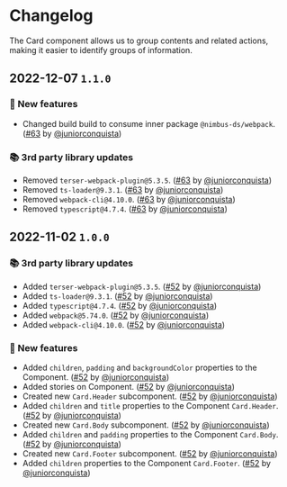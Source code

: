 # Changelog

The Card component allows us to group contents and related actions, making it easier to identify groups of information.

## 2022-12-07 `1.1.0`

### 🎉 New features

- Changed build build to consume inner package `@nimbus-ds/webpack`. ([#63](https://github.com/TiendaNube/nimbus-design-system/pull/63) by [@juniorconquista](https://github.com/juniorconquista))

### 📚 3rd party library updates

- Removed `terser-webpack-plugin@5.3.5`. ([#63](https://github.com/TiendaNube/nimbus-design-system/pull/63) by [@juniorconquista](https://github.com/juniorconquista))
- Removed `ts-loader@9.3.1`. ([#63](https://github.com/TiendaNube/nimbus-design-system/pull/63) by [@juniorconquista](https://github.com/juniorconquista))
- Removed `webpack-cli@4.10.0`. ([#63](https://github.com/TiendaNube/nimbus-design-system/pull/63) by [@juniorconquista](https://github.com/juniorconquista))
- Removed `typescript@4.7.4`. ([#63](https://github.com/TiendaNube/nimbus-design-system/pull/63) by [@juniorconquista](https://github.com/juniorconquista))

## 2022-11-02 `1.0.0`

### 📚 3rd party library updates

- Added `terser-webpack-plugin@5.3.5`. ([#52](https://github.com/TiendaNube/nimbus-design-system/pull/52) by [@juniorconquista](https://github.com/juniorconquista))
- Added `ts-loader@9.3.1`. ([#52](https://github.com/TiendaNube/nimbus-design-system/pull/52) by [@juniorconquista](https://github.com/juniorconquista))
- Added `typescript@4.7.4`. ([#52](https://github.com/TiendaNube/nimbus-design-system/pull/52) by [@juniorconquista](https://github.com/juniorconquista))
- Added `webpack@5.74.0`. ([#52](https://github.com/TiendaNube/nimbus-design-system/pull/52) by [@juniorconquista](https://github.com/juniorconquista))
- Added `webpack-cli@4.10.0`. ([#52](https://github.com/TiendaNube/nimbus-design-system/pull/52) by [@juniorconquista](https://github.com/juniorconquista))

### 🎉 New features

- Added `children`, `padding` and `backgroundColor` properties to the Component. ([#52](https://github.com/TiendaNube/nimbus-design-system/pull/52) by [@juniorconquista](https://github.com/juniorconquista))
- Added stories on Component. ([#52](https://github.com/TiendaNube/nimbus-design-system/pull/52) by [@juniorconquista](https://github.com/juniorconquista))
- Created new `Card.Header` subcomponent. ([#52](https://github.com/TiendaNube/nimbus-design-system/pull/52) by [@juniorconquista](https://github.com/juniorconquista))
- Added `children` and `title` properties to the Component `Card.Header`. ([#52](https://github.com/TiendaNube/nimbus-design-system/pull/52) by [@juniorconquista](https://github.com/juniorconquista))
- Created new `Card.Body` subcomponent. ([#52](https://github.com/TiendaNube/nimbus-design-system/pull/52) by [@juniorconquista](https://github.com/juniorconquista))
- Added `children` and `padding` properties to the Component `Card.Body`. ([#52](https://github.com/TiendaNube/nimbus-design-system/pull/52) by [@juniorconquista](https://github.com/juniorconquista))
- Created new `Card.Footer` subcomponent. ([#52](https://github.com/TiendaNube/nimbus-design-system/pull/52) by [@juniorconquista](https://github.com/juniorconquista))
- Added `children` properties to the Component `Card.Footer`. ([#52](https://github.com/TiendaNube/nimbus-design-system/pull/52) by [@juniorconquista](https://github.com/juniorconquista))
